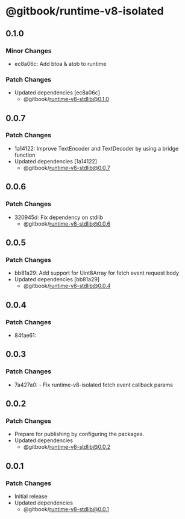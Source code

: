 # @gitbook/runtime-v8-isolated

## 0.1.0

### Minor Changes

- ec8a06c: Add btoa & atob to runtime

### Patch Changes

- Updated dependencies [ec8a06c]
  - @gitbook/runtime-v8-stdlib@0.1.0

## 0.0.7

### Patch Changes

- 1a14122: Improve TextEncoder and TextDecoder by using a bridge function
- Updated dependencies [1a14122]
  - @gitbook/runtime-v8-stdlib@0.0.7

## 0.0.6

### Patch Changes

- 320945d: Fix dependency on stdlib
  - @gitbook/runtime-v8-stdlib@0.0.6

## 0.0.5

### Patch Changes

- bb81a29: Add support for Uint8Array for fetch event request body
- Updated dependencies [bb81a29]
  - @gitbook/runtime-v8-stdlib@0.0.4

## 0.0.4

### Patch Changes

- 84fae61:

## 0.0.3

### Patch Changes

- 7a427a0: - Fix runtime-v8-isolated fetch event callback params

## 0.0.2

### Patch Changes

- Prepare for publishing by configuring the packages.
- Updated dependencies
  - @gitbook/runtime-v8-stdlib@0.0.2

## 0.0.1

### Patch Changes

- Initial release
- Updated dependencies
  - @gitbook/runtime-v8-stdlib@0.0.1
